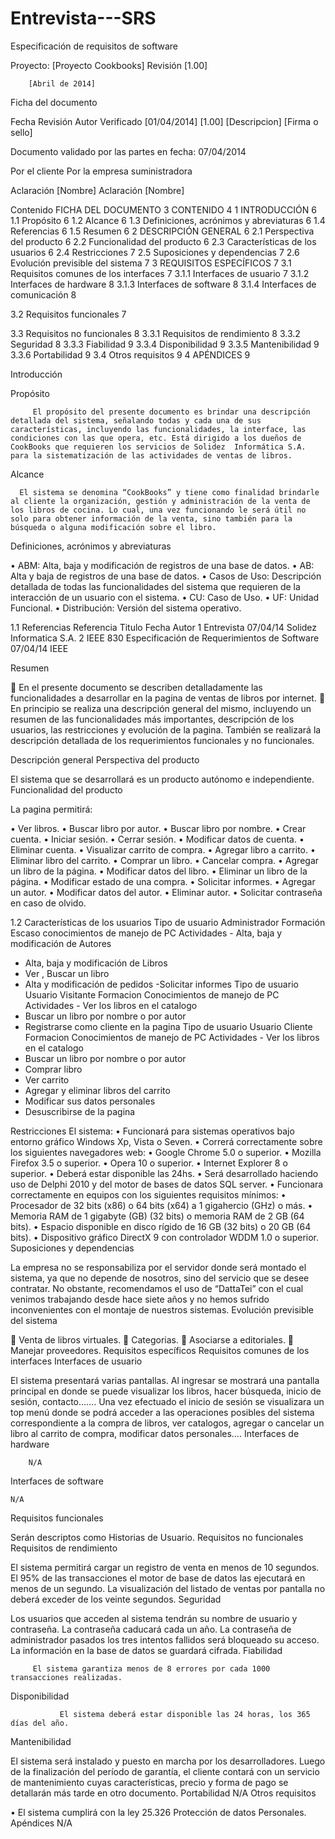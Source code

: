 Entrevista---SRS
================































Especificación de requisitos de software

Proyecto: [Proyecto Cookbooks]
Revisión [1.00]


















		[Abril de 2014]
 
Ficha del documento


Fecha	Revisión	Autor	Verificado
[01/04/2014]	[1.00]	[Descripcion]
[Firma o sello]























Documento validado por las partes en fecha: 07/04/2014

Por el cliente	Por la empresa suministradora
	






Aclaración [Nombre]
Aclaración [Nombre]





















 




















 
Contenido
FICHA DEL DOCUMENTO	3
CONTENIDO	4
1	INTRODUCCIÓN	6
1.1	Propósito	6
1.2	Alcance	6
1.3	Definiciones, acrónimos y abreviaturas	6
1.4	Referencias	6
1.5	Resumen	6
2	DESCRIPCIÓN GENERAL	6
2.1	Perspectiva del producto	6
2.2	Funcionalidad del producto	6
2.3	Características de los usuarios	6
2.4	Restricciones	7
2.5	Suposiciones y dependencias	7
2.6	Evolución previsible del sistema	7
3	REQUISITOS ESPECÍFICOS	7
3.1	Requisitos comunes de los interfaces	7
3.1.1	Interfaces de usuario	7
3.1.2	Interfaces de hardware	8
3.1.3	Interfaces de software	8
3.1.4	Interfaces de comunicación	8

3.2	Requisitos funcionales	7

3.3	Requisitos no funcionales	8
3.3.1	Requisitos de rendimiento	8
3.3.2	Seguridad	8
3.3.3	Fiabilidad	9
3.3.4	Disponibilidad	9
3.3.5	Mantenibilidad	9
3.3.6	Portabilidad	9
3.4	Otros requisitos	9
4	APÉNDICES	9

Introducción

Propósito


         El propósito del presente documento es brindar una descripción detallada del sistema, señalando todas y cada una de sus características, incluyendo las funcionalidades, la interface, las condiciones con las que opera, etc. Está dirigido a los dueños de CookBooks que requieren los servicios de Solidez  Informática S.A. para la sistematización de las actividades de ventas de libros.
Alcance


      El sistema se denomina “CookBooks” y tiene como finalidad brindarle al cliente la organización, gestión y administración de la venta de los libros de cocina. Lo cual, una vez funcionando le será útil no solo para obtener información de la venta, sino también para la búsqueda o alguna modificación sobre el libro.

Definiciones, acrónimos y abreviaturas

•	ABM: Alta, baja y modificación de registros de una base de datos.
•	AB: Alta y baja de registros de una base de datos.
•	Casos de Uso: Descripción detallada de todas las funcionalidades del sistema que requieren de la interacción de un usuario con el sistema.
•	CU: Caso de Uso.
•	UF: Unidad Funcional.
•	Distribución: Versión del sistema operativo.


1.1	Referencias
Referencia	Titulo	Fecha	Autor
1	Entrevista	07/04/14	Solidez Informatica  S.A.
2	IEEE 830 Especificación de Requerimientos de Software	07/04/14	IEEE

Resumen


	En el presente documento se describen detalladamente las funcionalidades a desarrollar en la pagina de ventas de libros por internet.
	En principio se realiza una descripción general del mismo, incluyendo un resumen de las funcionalidades más importantes, descripción de los usuarios, las restricciones y evolución de la pagina. También se realizará la descripción detallada de los requerimientos funcionales y no funcionales.


Descripción general
Perspectiva del producto

El sistema que se desarrollará es un producto autónomo e independiente.
Funcionalidad del producto

La pagina permitirá:

•	Ver libros.
•	Buscar libro por autor.
•	Buscar libro por nombre.
•	Crear cuenta.
•	Iniciar sesión.
•	Cerrar sesión.
•	Modificar datos de cuenta.
•	Eliminar cuenta.
•	Visualizar carrito de compra.
•	Agregar libro a carrito.
•	Eliminar libro del carrito.
•	Comprar un libro.
•	Cancelar compra.
•	Agregar un libro de la página.
•	Modificar datos del libro.
•	Eliminar un libro de la página.
•	Modificar estado de una compra.
•	Solicitar informes. 
•	Agregar un autor.
•	Modificar datos del autor.
•	Eliminar autor.
•	Solicitar contraseña en caso de olvido.

1.2	Características de los usuarios
Tipo de usuario	Administrador
Formación	Escaso conocimientos de manejo de PC
Actividades	- Alta, baja y modificación de Autores
- Alta, baja y modificación de Libros
- Ver , Buscar un libro
- Alta y modificación de pedidos
-Solicitar informes
Tipo de usuario	Usuario Visitante
Formacion	Conocimientos de manejo de PC
Actividades	- Ver los libros en el catalogo
- Buscar un libro por nombre o por autor
- Registrarse como cliente en la pagina
Tipo de usuario	Usuario Cliente
Formacion	Conocimientos de manejo de PC
Actividades	- Ver los libros en el catalogo
- Buscar un libro por nombre o por autor
- Comprar libro
- Ver carrito
- Agregar y eliminar libros del carrito
- Modificar sus datos personales
- Desuscribirse de la pagina

Restricciones
         El sistema:
•	Funcionará para sistemas operativos bajo entorno gráfico Windows Xp, Vista o Seven.
•	Correrá correctamente sobre los siguientes navegadores web:
•	Google Chrome 5.0 o superior.
•	Mozilla Firefox 3.5 o superior.
•	Opera 10 o superior.
•	Internet Explorer 8 o superior.
•	Deberá estar disponible las 24hs.
•	Será desarrollado haciendo uso de Delphi 2010 y del motor de bases de datos SQL server.
•	Funcionara correctamente en equipos con los siguientes requisitos mínimos: 
•	Procesador de 32 bits (x86) o 64 bits (x64) a 1 gigahercio (GHz) o más. 
•	Memoria RAM de 1 gigabyte (GB) (32 bits) o memoria RAM de 2 GB (64 bits). 
•	Espacio disponible en disco rígido de 16 GB (32 bits) o 20 GB (64 bits). 
•	Dispositivo gráfico DirectX 9 con controlador WDDM 1.0 o superior. 
Suposiciones y dependencias

La empresa no se responsabiliza por el servidor donde será montado el sistema, ya que no depende de nosotros, sino del servicio que se desee contratar. No obstante, recomendamos el uso de “DattaTei” con el cual  venimos trabajando desde hace siete años y no hemos sufrido inconvenientes con el montaje de nuestros sistemas.
Evolución previsible del sistema

	Venta de libros virtuales.
	Categorias.
	Asociarse a editoriales.
	Manejar proveedores.
Requisitos específicos
Requisitos comunes de los interfaces
Interfaces de usuario

El sistema presentará varias pantallas. Al ingresar se mostrará una pantalla principal en donde se puede visualizar los libros, hacer búsqueda, inicio de sesión, contacto…….
Una vez efectuado el inicio de sesión se visualizara un top menú donde se podrá acceder a las operaciones posibles del sistema correspondiente a la compra de libros, ver catalogos, agregar o cancelar un libro al carrito de compra, modificar datos personales….
Interfaces de hardware

		N/A

Interfaces de software

	N/A
Requisitos funcionales 
 
Serán descriptos como Historias de Usuario.
Requisitos no funcionales
Requisitos de rendimiento

El sistema permitirá cargar un registro de venta  en menos de 10  segundos.
El 95% de las transacciones el motor de base de datos las ejecutará en menos de un segundo.
La visualización del listado de ventas por pantalla no deberá exceder de los veinte segundos.
Seguridad

Los usuarios que acceden al sistema tendrán su nombre de usuario y contraseña. La contraseña caducará cada un año.
La contraseña de administrador pasados los tres intentos fallidos será bloqueado su acceso.
La información en la base de datos se guardará cifrada.
Fiabilidad

         El sistema garantiza menos de 8 errores por cada 1000 transacciones realizadas.
Disponibilidad

               El sistema deberá estar disponible las 24 horas, los 365 días del año.
Mantenibilidad

El sistema será instalado y puesto en marcha por los desarrolladores. Luego de la finalización del período de garantía, el cliente contará con un servicio de mantenimiento cuyas características, precio y forma de pago se detallarán más tarde en otro documento.
Portabilidad
N/A
Otros requisitos

•	El sistema cumplirá con la ley 25.326 Protección de datos Personales.
Apéndices
	N/A
